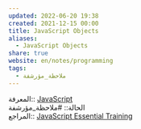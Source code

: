 ```yaml
---  
updated: 2022-06-20 19:38  
created: 2021-12-15 00:00  
title: JavaScript Objects  
aliases:  
  - JavaScript Objects  
share: true  
website: en/notes/programming  
tags:  
  - ملاحظة_مؤرشفة  
---  
```

  
  
المعرفة:: [JavaScript](JavaScript)  
الحالة:: #ملاحظة_مؤرشفة  
المراجع:: [JavaScript Essential Training](JavaScript%20Essential%20Training)  
  
